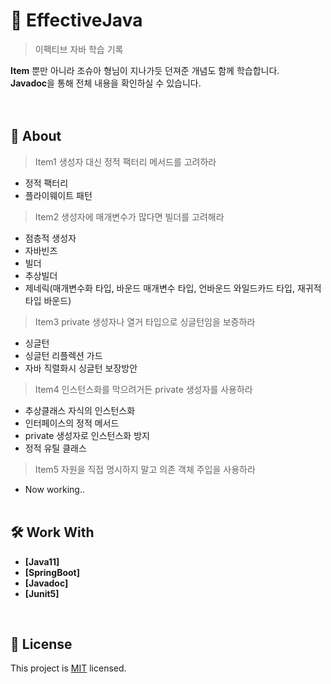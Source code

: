# 📖 EffectiveJava

> 이펙티브 자바 학습 기록</br>

**Item** 뿐만 아니라 조슈아 형님이 지나가듯 던져준 개념도 함께 학습합니다.</br>
**Javadoc**을 통해 전체 내용을 확인하실 수 있습니다.</br></br>
<br/>

## 🔭 About
> Item1 생성자 대신 정적 팩터리 메서드를 고려하라

- 정적 팩터리
- 플라이웨이트 패턴

> Item2 생성자에 매개변수가 많다면 빌더를 고려해라

- 점층적 생성자
- 자바빈즈
- 빌더
- 추상빌더
- 제네릭(매개변수화 타입, 바운드 매개변수 타입, 언바운드 와일드카드 타입, 재귀적 타입 바운드)

> Item3 private 생성자나 열거 타입으로 싱글턴임을 보증하라

- 싱글턴
- 싱글턴 리플렉션 가드
- 자바 직렬화시 싱글턴 보장방안

> Item4 인스턴스화를 막으려거든 private 생성자를 사용하라

- 추상클래스 자식의 인스턴스화
- 인터페이스의 정적 메서드
- private 생성자로 인스턴스화 방지
- 정적 유틸 클래스

> Item5 자원을 직접 명시하지 말고 의존 객체 주입을 사용하라
- Now working..
<br/><br/>
<!-- Features -->

## 🛠 Work With
- **[Java11]**
- **[SpringBoot]**
- **[Javadoc]**
- **[Junit5]**
<br/>
<!-- LIVE DEMO -->


## 📝 License

This project is [MIT](./LICENSE) licensed.
